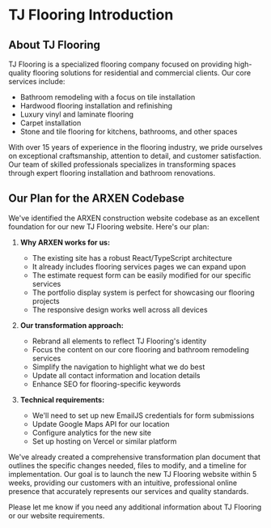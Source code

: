 # TJ Flooring Introduction

## About TJ Flooring

TJ Flooring is a specialized flooring company focused on providing high-quality flooring solutions for residential and commercial clients. Our core services include:

- Bathroom remodeling with a focus on tile installation
- Hardwood flooring installation and refinishing
- Luxury vinyl and laminate flooring
- Carpet installation
- Stone and tile flooring for kitchens, bathrooms, and other spaces

With over 15 years of experience in the flooring industry, we pride ourselves on exceptional craftsmanship, attention to detail, and customer satisfaction. Our team of skilled professionals specializes in transforming spaces through expert flooring installation and bathroom renovations.

## Our Plan for the ARXEN Codebase

We've identified the ARXEN construction website codebase as an excellent foundation for our new TJ Flooring website. Here's our plan:

1. **Why ARXEN works for us:**
   - The existing site has a robust React/TypeScript architecture
   - It already includes flooring services pages we can expand upon
   - The estimate request form can be easily modified for our specific services
   - The portfolio display system is perfect for showcasing our flooring projects
   - The responsive design works well across all devices

2. **Our transformation approach:**
   - Rebrand all elements to reflect TJ Flooring's identity
   - Focus the content on our core flooring and bathroom remodeling services
   - Simplify the navigation to highlight what we do best
   - Update all contact information and location details
   - Enhance SEO for flooring-specific keywords

3. **Technical requirements:**
   - We'll need to set up new EmailJS credentials for form submissions
   - Update Google Maps API for our location
   - Configure analytics for the new site
   - Set up hosting on Vercel or similar platform

We've already created a comprehensive transformation plan document that outlines the specific changes needed, files to modify, and a timeline for implementation. Our goal is to launch the new TJ Flooring website within 5 weeks, providing our customers with an intuitive, professional online presence that accurately represents our services and quality standards.

Please let me know if you need any additional information about TJ Flooring or our website requirements.